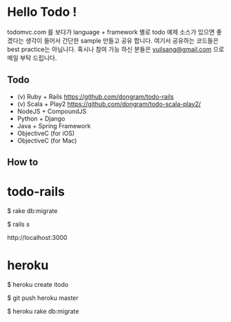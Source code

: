 # Hello Todo !
todomvc.com 를 보다가 language + framework 별로 
todo 예제 소스가 있으면 좋겠다는 생각이 들어서 간단한 sample 만들고 공유 합니다. 
여기서 공유하는 코드들은 best practice는 아닙니다. 
혹시나 참여 가능 하신 분들은 yuilsang@gmail.com 으로 메일 부탁 드립니다.

## Todo

* (v) Ruby + Rails <https://github.com/dongram/todo-rails>
* (v) Scala + Play2 <https://github.com/dongram/todo-scala-play2/>
* NodeJS + CompoundJS
* Python + Django
* Java + Spring Framework
* ObjectiveC (for iOS)
* ObjectiveC (for Mac)

## How to 

todo-rails
==========

$ rake db:migrate

$ rails s

http://localhost:3000


heroku
===========
$ heroku create itodo

$ git push heroku master

$ heroku rake db:migrate
